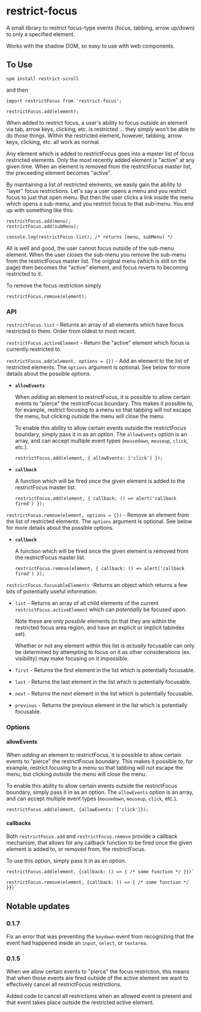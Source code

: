 # restrict-focus

A small library to restrict focus-type events (focus, tabbing, arrow up/down) to only a specified element.

Works with the shadow DOM, so easy to use with web components.

## To Use

```
npm install restrict-scroll
```

and then

```
import restrictFocus from 'restrict-focus';

restrictFocus.add(element);
```

When added to restrict focus, a user's ability to focus _outside_ an element via tab, arrow keys, clicking, etc. is restricted ... they simply won't be able to do those things. Within the restricted element, however, tabbing, arrow keys, clicking, etc. all work as normal.

Any element which is added to restrictFocus goes into a master list of focus restricted elements. Only the most recently added element is "active" at any given time. When an element is removed from the restrictFocus master list, the preceeding element becomes "active".

By maintaining a list of restricted elements, we easily gain the ability to "layer" focus restrictions. Let's say a user opens a menu and you restrict focus to just that open menu. But then the user clicks a link inside the menu which opens a sub-menu, and you restrict focus to that sub-menu. You end up with something like this:

```
restrictFocus.add(menu);
restrictFocus.add(subMenu);

console.log(restrictFocus.list); /* returns [menu, subMenu] */
```

All is well and good, the user cannot focus outside of the sub-menu element. When the user closes the sub-menu you remove the sub-menu from the restrictFocus master list. The original menu (which is still on the page) then becomes the "active" element, and focus reverts to becoming restricted to _it_.

To remove the focus restriction simply

```
restrictFocus.remove(element);
```

### API

`restrictFocus.list` - Returns an array of all elements which have focus restricted to them. Order from oldest to most recent.

`restrictFocus.activeElement` - Return the "active" element which focus is currently restricted to.

`restrictFocus.add(element, options = {})` - Add an element to the list of restricted elements. The `options` argument is optional. See below for more details about the possible options.

- **`allowEvents`**

  When _adding_ an element to restrictFocus, it is possible to allow certain events to "pierce" the restrictFocus boundary. This makes it possible to, for example, restrict focusing to a menu so that tabbing will not escape the menu, but clicking _outside_ the menu will close the menu.

  To enable this ability to allow certain events outside the restrictFocus boundary, simply pass it in as an option. The `allowEvents` option is an array, and can accept multiple event types (`mousedown`, `mouseup`, `click`, etc.).

  ```
  restrictFocus.add(element, { allowEvents: ['click'] });
  ```

- **`callback`**

  A function which will be fired once the given element is added to the restrictFocus master list.

  ```
  restrictFocus.add(element, { callback: () => alert('callback fired') });
  ```

`restrictFocus.remove(element, options = {})` - Remove an element from the list of restricted elements. The `options` argument is optional. See below for more details about the possible options.

- **`callback`**

  A function which will be fired once the given element is removed from
  the restrictFocus master list.

  ```
  restrictFocus.remove(element, { callback: () => alert('callback fired') });
  ```

`restrictFocus.focusableElements` -Returns an object which returns a few bits of potentially useful information:

- `list` - Returns an array of all child elements of the current `restrictFocus.activeElement` which can _potentially_ be focused upon.

  Note these are only _possbile_ elements (in that they are within the restricted focus area region, and have an explicit or implicit tabindex set).

  Whether or not any element within this list is _actually_ focusable can only be determined by attempting to focus on it as other considerations (ex. visibility) may make focusing on it impossible.

- `first` - Returns the first element in the list which is potentially focusable.
- `last` - Returns the last element in the list which is potentially focusable.
- `next` - Returns the next element in the list which is potentially focusable.
- `previous` - Returns the previous element in the list which is potentially focusable.

### Options

#### allowEvents

When _adding_ an element to restrictFocus, it is possible to allow certain events to "pierce" the restrictFocus boundary. This makes it possible to, for example, restrict focusing to a menu so that tabbing will not escape the menu, but clicking _outside_ the menu will close the menu.

To enable this ability to allow certain events outside the restrictFocus boundary, simply pass it in as an option. The `allowEvents` option is an array, and can accept multiple event types (`mousedown`, `mouseup`, `click`, etc.).

```
restrictFocus.add(element, {allowEvents: ['click']});
```

#### callbacks

Both `restrictFocus.add` and `restrictFocus.remove` provide a callback mechanism, that allows for any callback function to be fired once the given element is added to, or removed from, the restrictFocus.

To use this option, simply pass it in as an option.

```
restrictFocus.add(element, {callback: () => { /* some function */ }})`

restrictFocus.remove(element, {callback: () => { /* some function */ }})`
```

## Notable updates

### 0.1.7

Fix an error that was preventing the `keydown` event from recognizing that the event had happened inside an `input`, `select`, or `textarea`.

### 0.1.5

When we allow certain events to "pierce" the focus restriction, this means that when those events are fired outside of the active element we want to effectively cancel all restrictFocus restrictions.

Added code to cancel all restrictions when an allowed event is present and that event takes place outside the restricted active element.
